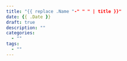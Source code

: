 ```yaml
---
title: "{{ replace .Name "-" " " | title }}"
date: {{ .Date }}
draft: true
description: ""
categories:
  - ""
tags:
  - ""
---
```



